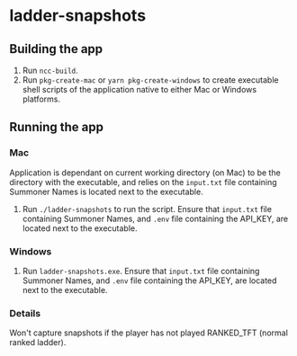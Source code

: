 # ladder-snapshots

## Building the app

1. Run `ncc-build`.
2. Run `pkg-create-mac` or `yarn pkg-create-windows` to create executable shell scripts of the application native to either Mac or Windows platforms.

## Running the app

### Mac

Application is dependant on current working directory (on Mac) to be the directory with the executable, and relies on the `input.txt` file containing Summoner Names is located next to the executable.

1. Run `./ladder-snapshots` to run the script. Ensure that `input.txt` file containing Summoner Names, and `.env` file containing the API_KEY, are located next to the executable.

### Windows

1. Run `ladder-snapshots.exe`. Ensure that `input.txt` file containing Summoner Names, and `.env` file containing the API_KEY, are located next to the executable.

### Details

Won't capture snapshots if the player has not played RANKED_TFT (normal ranked ladder).
